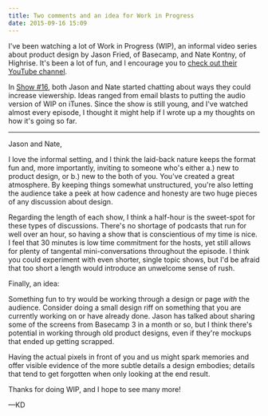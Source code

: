 ```yaml
---
title: Two comments and an idea for Work in Progress
date: 2015-09-16 15:09
---
```

I've been watching a lot of Work in Progress (WIP), an informal video series about product design by Jason Fried, of Basecamp, and Nate Kontny, of Highrise. It's been a lot of fun, and I encourage you to [check out their YouTube channel](https://www.youtube.com/channel/UCDvHTqzl1H6j9JKHiQZn4Cw). 

In [Show #16](https://www.youtube.com/watch?v=HITjjXdbsd4), both Jason and Nate started chatting about ways they could increase viewership. Ideas ranged from email blasts to putting the audio version of WIP on iTunes. Since the show is still young, and I've watched almost every episode, I thought it might help if I wrote up a my thoughts on how it's going so far. 

---

Jason and Nate,

I love the informal setting, and I think the laid-back nature keeps the format fun and, more importantly, inviting to someone who's either a.) new to product design, or b.) new to the both of you. You've created a great atmosphere. By keeping things somewhat unstructured, you're also letting the audience take a peek at how cadence and honesty are two huge pieces of any discussion about design. 

Regarding the length of each show, I think a half-hour is the sweet-spot for these types of discussions. There's no shortage of podcasts that run for well over an hour, so having a show that is conscientious of my time is nice. I feel that 30 minutes is low time commitment for the hosts, yet still allows for plenty of tangental mini-conversations throughout the episode. I think you could experiment with even shorter, single topic shows, but I'd be afraid that  too short a length would introduce an unwelcome sense of rush. 

Finally, an idea: 

Something fun to try would be working through a design or page _with_ the audience. Consider doing a small design riff on something that you are currently working on or have already done. Jason has talked about sharing some of the screens from Basecamp 3 in a month or so, but I think there's potential in working through old product designs, even if they're mockups that ended up getting scrapped. 

Having the actual pixels in front of you and us might spark memories and offer visible evidence of the more subtle details a design embodies; details that tend to get forgotten when only looking at the end result. 

Thanks for doing WIP, and I hope to see many more!

&mdash;KD